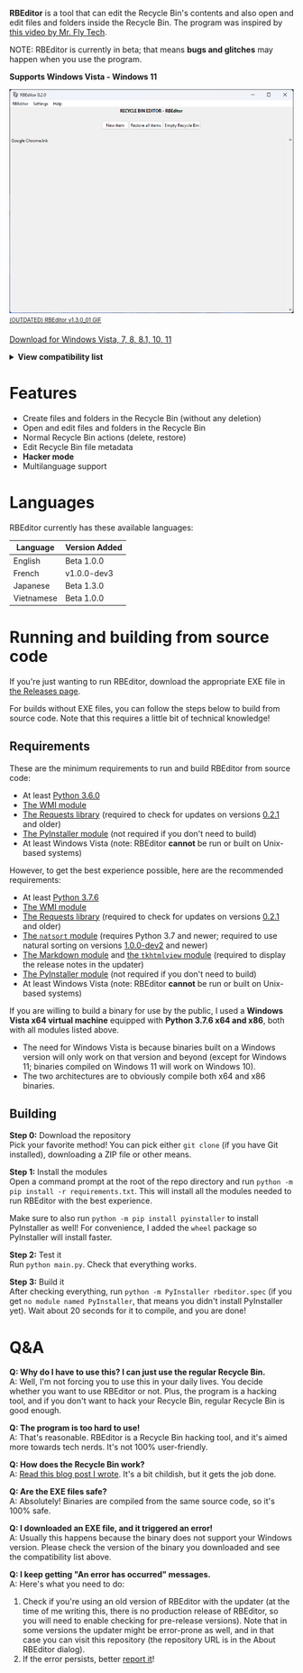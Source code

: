 **RBEditor** is a tool that can edit the Recycle Bin's contents and also open and edit files and folders inside the Recycle Bin. The program was inspired by [this video by Mr. Fly Tech](https://www.youtube.com/watch?v=jk8Io_cgYyY).

NOTE: RBEditor is currently in beta; that means **bugs and glitches** may happen when you use the program.

**Supports Windows Vista - Windows 11**

![RBEditor v0.2.0 on W11](image.png)  
<sub><sup><a href="https://s11.gifyu.com/images/rbeditor_gif.gif">(OUTDATED) RBEditor v1.3.0_01 GIF</a></sup></sub>

[Download for Windows Vista, 7, 8, 8.1, 10, 11](../../releases/latest)  
<details>
<summary><b>View compatibility list</b></summary><br>
<table style="width:100%">
  <tr>
    <th>RBEditor binary version</th>
    <th>Windows version required</th>
  </tr>
  <tr>
    <td>0.1.0+</td>
    <td>At least Windows Vista</td>
  </tr>
  <tr>
    <td>Beta 1.2.1_01 - Beta 1.4.0</td>
    <td>At least Windows 7</td>
  </tr>
  <tr>
    <td>Beta 1.1.0 - Beta 1.2.1</td>
    <td>At least Windows 10</td>
  </tr>
</table>
</details>

# Features
- Create files and folders in the Recycle Bin (without any deletion)
- Open and edit files and folders in the Recycle Bin
- Normal Recycle Bin actions (delete, restore)
- Edit Recycle Bin file metadata
- **Hacker mode**
- Multilanguage support

# Languages
RBEditor currently has these available languages:

| Language | Version Added |
|--|--|
| English | Beta 1.0.0 |
| French | v1.0.0-dev3 |
| Japanese | Beta 1.3.0 |
| Vietnamese | Beta 1.0.0 |

# Running and building from source code
If you're just wanting to run RBEditor, download the appropriate EXE file in [the Releases page](../../releases/latest).

For builds without EXE files, you can follow the steps below to build from source code. Note that this requires a little bit of technical knowledge!

## Requirements
These are the minimum requirements to run and build RBEditor from source code:
- At least [Python 3.6.0](https://www.python.org/downloads/release/python-360/)
- [The WMI module](https://pypi.org/project/WMI/)
- [The Requests library](https://pypi.org/project/requests/) (required to check for updates on versions [0.2.1](../../releases/tag/v0.2.1) and older)
- [The PyInstaller module](https://pypi.org/project/pyinstaller/) (not required if you don't need to build)
- At least Windows Vista (note: RBEditor **cannot** be run or built on Unix-based systems)

However, to get the best experience possible, here are the recommended requirements:
- At least [Python 3.7.6](https://www.python.org/downloads/release/python-376/)
- [The WMI module](https://pypi.org/project/WMI/)
- [The Requests library](https://pypi.org/project/requests/) (required to check for updates on versions [0.2.1](../../releases/tag/v0.2.1) and older)
- [The `natsort` module](https://pypi.org/project/natsort/) (requires Python 3.7 and newer; required to use natural sorting on versions [1.0.0-dev2](../../releases/tag/v1.0.0-dev2) and newer)
- [The Markdown module](https://pypi.org/project/Markdown/) and [the `tkhtmlview` module](https://pypi.org/project/tkhtmlview/) (required to display the release notes in the updater)
- [The PyInstaller module](https://pypi.org/project/pyinstaller/) (not required if you don't need to build)
- At least Windows Vista (note: RBEditor **cannot** be run or built on Unix-based systems)

If you are willing to build a binary for use by the public, I used a **Windows Vista x64 virtual machine** equipped with **Python 3.7.6 x64 and x86**, both with all modules listed above.
- The need for Windows Vista is because binaries built on a Windows version will only work on that version and beyond (except for Windows 11; binaries compiled on Windows 11 will work on Windows 10).
- The two architectures are to obviously compile both x64 and x86 binaries.

## Building
**Step 0:** Download the repository  
Pick your favorite method! You can pick either `git clone` (if you have Git installed), downloading a ZIP file or other means.  

**Step 1:** Install the modules  
Open a command prompt at the root of the repo directory and run `python -m pip install -r requirements.txt`. This will install all the modules needed to run RBEditor with the best experience.

Make sure to also run `python -m pip install pyinstaller` to install PyInstaller as well! For convenience, I added the `wheel` package so PyInstaller will install faster.

**Step 2:** Test it  
Run `python main.py`. Check that everything works.

**Step 3:** Build it  
After checking everything, run `python -m PyInstaller rbeditor.spec` (if you get `no module named PyInstaller`, that means you didn't install PyInstaller yet). Wait about 20 seconds for it to compile, and you are done!

# Q&A
**Q: Why do I have to use this? I can just use the regular Recycle Bin.**  
A: Well, I'm not forcing you to use this in your daily lives. You decide whether you want to use RBEditor or not. Plus, the program is a hacking tool, and if you don't want to hack your Recycle Bin, regular Recycle Bin is good enough.

**Q: The program is too hard to use!**  
A: That's reasonable. RBEditor is a Recycle Bin hacking tool, and it's aimed more towards tech nerds. It's not 100% user-friendly.

**Q: How does the Recycle Bin work?**  
A: [Read this blog post I wrote](https://gamingwithevets.github.io/blog/2023/01/15/rbin-docs.html). It's a bit childish, but it gets the job done.

**Q: Are the EXE files safe?**  
A: Absolutely! Binaries are compiled from the same source code, so it's 100% safe.

**Q: I downloaded an EXE file, and it triggered an error!**  
A: Usually this happens because the binary does not support your Windows version. Please check the version of the binary you downloaded and see the compatibility list above.

**Q: I keep getting "An error has occurred" messages.**  
A: Here's what you need to do:  
1. Check if you're using an old version of RBEditor with the updater (at the time of me writing this, there is no production release of RBEditor, so you will need to enable checking for pre-release versions). Note that in some versions the updater might be error-prone as well, and in that case you can visit this repository (the repository URL is in the About RBEditor dialog).
2. If the error persists, better [report it](https://github.com/gamingwithevets/rbeditor/issues)!

